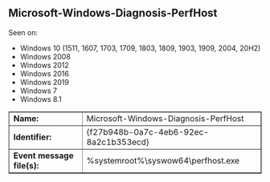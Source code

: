 ## Microsoft-Windows-Diagnosis-PerfHost

Seen on:
* Windows 10 (1511, 1607, 1703, 1709, 1803, 1809, 1903, 1909, 2004, 20H2)
* Windows 2008
* Windows 2012
* Windows 2016
* Windows 2019
* Windows 7
* Windows 8.1

<table border="1" class="docutils">
  <tbody>
    <tr>
      <td><b>Name:</b></td>
      <td>Microsoft-Windows-Diagnosis-PerfHost</td>
    </tr>
    <tr>
      <td><b>Identifier:</b></td>
      <td>{f27b948b-0a7c-4eb6-92ec-8a2c1b353ecd}</td>
    </tr>
    <tr>
      <td><b>Event message file(s):</b></td>
      <td>%systemroot%\syswow64\perfhost.exe</td>
    </tr>
  </tbody>
</table>

&nbsp;

